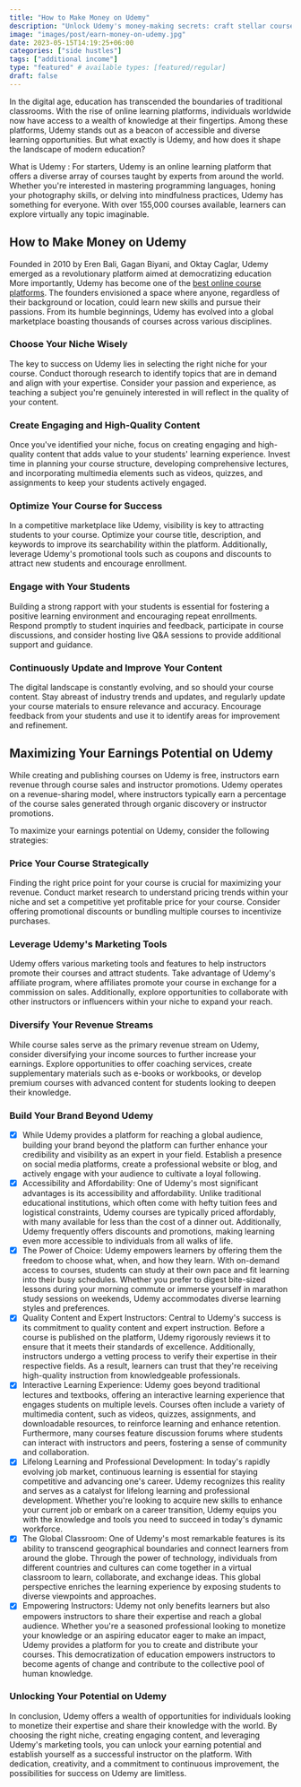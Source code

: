 ```yaml
---
title: "How to Make Money on Udemy"
description: "Unlock Udemy's money-making secrets: craft stellar courses, boost visibility, and leverage marketing tools to thrive as an instructor!"
image: "images/post/earn-money-on-udemy.jpg"
date: 2023-05-15T14:19:25+06:00
categories: ["side hustles"]
tags: ["additional income"]
type: "featured" # available types: [featured/regular]
draft: false
---
```


In the digital age, education has transcended the boundaries of traditional classrooms. With the rise of online learning platforms, individuals worldwide now have access to a wealth of knowledge at their fingertips. Among these platforms, Udemy stands out as a beacon of accessible and diverse learning opportunities. But what exactly is Udemy, and how does it shape the landscape of modern education?

What is Udemy
: For starters, Udemy is an online learning platform that offers a diverse array of courses taught by experts from around the world. Whether you're interested in mastering programming languages, honing your photography skills, or delving into mindfulness practices, Udemy has something for everyone. With over 155,000 courses available, learners can explore virtually any topic imaginable.

## How to Make Money on Udemy

Founded in 2010 by Eren Bali, Gagan Biyani, and Oktay Caglar, Udemy emerged as a revolutionary platform aimed at democratizing education More importantly, Udemy has become one of the [best online course platforms](/blog/best-online-course-platforms). The founders envisioned a space where anyone, regardless of their background or location, could learn new skills and pursue their passions. From its humble beginnings, Udemy has evolved into a global marketplace boasting thousands of courses across various disciplines.

### Choose Your Niche Wisely

The key to success on Udemy lies in selecting the right niche for your course. Conduct thorough research to identify topics that are in demand and align with your expertise. Consider your passion and experience, as teaching a subject you're genuinely interested in will reflect in the quality of your content.

### Create Engaging and High-Quality Content

Once you've identified your niche, focus on creating engaging and high-quality content that adds value to your students' learning experience. Invest time in planning your course structure, developing comprehensive lectures, and incorporating multimedia elements such as videos, quizzes, and assignments to keep your students actively engaged.

### Optimize Your Course for Success

In a competitive marketplace like Udemy, visibility is key to attracting students to your course. Optimize your course title, description, and keywords to improve its searchability within the platform. Additionally, leverage Udemy's promotional tools such as coupons and discounts to attract new students and encourage enrollment.

### Engage with Your Students

Building a strong rapport with your students is essential for fostering a positive learning environment and encouraging repeat enrollments. Respond promptly to student inquiries and feedback, participate in course discussions, and consider hosting live Q&A sessions to provide additional support and guidance.

### Continuously Update and Improve Your Content

The digital landscape is constantly evolving, and so should your course content. Stay abreast of industry trends and updates, and regularly update your course materials to ensure relevance and accuracy. Encourage feedback from your students and use it to identify areas for improvement and refinement.

## Maximizing Your Earnings Potential on Udemy

While creating and publishing courses on Udemy is free, instructors earn revenue through course sales and instructor promotions. Udemy operates on a revenue-sharing model, where instructors typically earn a percentage of the course sales generated through organic discovery or instructor promotions.

To maximize your earnings potential on Udemy, consider the following strategies:

### Price Your Course Strategically

Finding the right price point for your course is crucial for maximizing your revenue. Conduct market research to understand pricing trends within your niche and set a competitive yet profitable price for your course. Consider offering promotional discounts or bundling multiple courses to incentivize purchases.

### Leverage Udemy's Marketing Tools

Udemy offers various marketing tools and features to help instructors promote their courses and attract students. Take advantage of Udemy's affiliate program, where affiliates promote your course in exchange for a commission on sales. Additionally, explore opportunities to collaborate with other instructors or influencers within your niche to expand your reach.

### Diversify Your Revenue Streams

While course sales serve as the primary revenue stream on Udemy, consider diversifying your income sources to further increase your earnings. Explore opportunities to offer coaching services, create supplementary materials such as e-books or workbooks, or develop premium courses with advanced content for students looking to deepen their knowledge.

### Build Your Brand Beyond Udemy

- [x] While Udemy provides a platform for reaching a global audience, building your brand beyond the platform can further enhance your credibility and visibility as an expert in your field. Establish a presence on social media platforms, create a professional website or blog, and actively engage with your audience to cultivate a loyal following.
- [x] Accessibility and Affordability: One of Udemy's most significant advantages is its accessibility and affordability. Unlike traditional educational institutions, which often come with hefty tuition fees and logistical constraints, Udemy courses are typically priced affordably, with many available for less than the cost of a dinner out. Additionally, Udemy frequently offers discounts and promotions, making learning even more accessible to individuals from all walks of life.
- [x] The Power of Choice: Udemy empowers learners by offering them the freedom to choose what, when, and how they learn. With on-demand access to courses, students can study at their own pace and fit learning into their busy schedules. Whether you prefer to digest bite-sized lessons during your morning commute or immerse yourself in marathon study sessions on weekends, Udemy accommodates diverse learning styles and preferences.
- [x] Quality Content and Expert Instructors: Central to Udemy's success is its commitment to quality content and expert instruction. Before a course is published on the platform, Udemy rigorously reviews it to ensure that it meets their standards of excellence. Additionally, instructors undergo a vetting process to verify their expertise in their respective fields. As a result, learners can trust that they're receiving high-quality instruction from knowledgeable professionals.
- [x] Interactive Learning Experience: Udemy goes beyond traditional lectures and textbooks, offering an interactive learning experience that engages students on multiple levels. Courses often include a variety of multimedia content, such as videos, quizzes, assignments, and downloadable resources, to reinforce learning and enhance retention. Furthermore, many courses feature discussion forums where students can interact with instructors and peers, fostering a sense of community and collaboration.
- [x] Lifelong Learning and Professional Development: In today's rapidly evolving job market, continuous learning is essential for staying competitive and advancing one's career. Udemy recognizes this reality and serves as a catalyst for lifelong learning and professional development. Whether you're looking to acquire new skills to enhance your current job or embark on a career transition, Udemy equips you with the knowledge and tools you need to succeed in today's dynamic workforce.
- [x] The Global Classroom: One of Udemy's most remarkable features is its ability to transcend geographical boundaries and connect learners from around the globe. Through the power of technology, individuals from different countries and cultures can come together in a virtual classroom to learn, collaborate, and exchange ideas. This global perspective enriches the learning experience by exposing students to diverse viewpoints and approaches.
- [x] Empowering Instructors: Udemy not only benefits learners but also empowers instructors to share their expertise and reach a global audience. Whether you're a seasoned professional looking to monetize your knowledge or an aspiring educator eager to make an impact, Udemy provides a platform for you to create and distribute your courses. This democratization of education empowers instructors to become agents of change and contribute to the collective pool of human knowledge.

### Unlocking Your Potential on Udemy

In conclusion, Udemy offers a wealth of opportunities for individuals looking to monetize their expertise and share their knowledge with the world. By choosing the right niche, creating engaging content, and leveraging Udemy's marketing tools, you can unlock your earning potential and establish yourself as a successful instructor on the platform. With dedication, creativity, and a commitment to continuous improvement, the possibilities for success on Udemy are limitless.